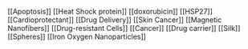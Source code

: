 [[Apoptosis]]
[[Heat Shock protein]]
[[doxorubicin]]
[[HSP27]]
[[Cardioprotectant]]
[[Drug Delivery]]
[[Skin Cancer]]
[[Magnetic Nanofibers]]
[[Drug-resistant Cells]]
[[Cancer]]
[[Drug carrier]]
[[Silk]]
[[Spheres]]
[[Iron Oxygen Nanoparticles]]
